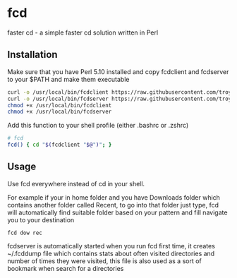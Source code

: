 # fcd

faster cd - a simple faster cd solution written in Perl

## Installation

Make sure that you have Perl 5.10 installed and copy fcdclient and fcdserver to your $PATH and make them executable

```sh
curl -o /usr/local/bin/fcdclient https://raw.githubusercontent.com/troydm/fcd/master/fcdclient
curl -o /usr/local/bin/fcdserver https://raw.githubusercontent.com/troydm/fcd/master/fcdserver
chmod +x /usr/local/bin/fcdclient
chmod +x /usr/local/bin/fcdserver
```

Add this function to your shell profile (either .bashrc or .zshrc)

```sh
# fcd
fcd() { cd "$(fcdclient "$@")"; }
```
## Usage

Use fcd everywhere instead of cd in your shell.

For example if your in home folder and you have Downloads folder which contains another folder called Recent,
to go into that folder just type, fcd will automatically find suitable folder based on your pattern and fill navigate you to your destination

    fcd dow rec

fcdserver is automatically started when you run fcd first time, it creates ~/.fcddump file
which contains stats about often visited directories and number of times they were visited,
this file is also used as a sort of bookmark when search for a directories
